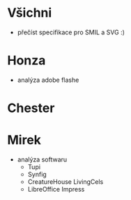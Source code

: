 Všichni
=======
* přečíst specifikace pro SMIL a SVG :)

Honza
=====
* analýza adobe flashe

Chester
=======

Mirek
=====
* analýza softwaru
	* Tupi
	* Synfig
	* CreatureHouse LivingCels
	* LibreOffice Impress